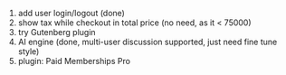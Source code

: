 1. add user login/logout (done)
2. show tax while checkout in total price (no need, as it < 75000)
3. try Gutenberg plugin
4. AI engine (done, multi-user discussion supported, just need fine tune style)
5. plugin: Paid Memberships Pro
